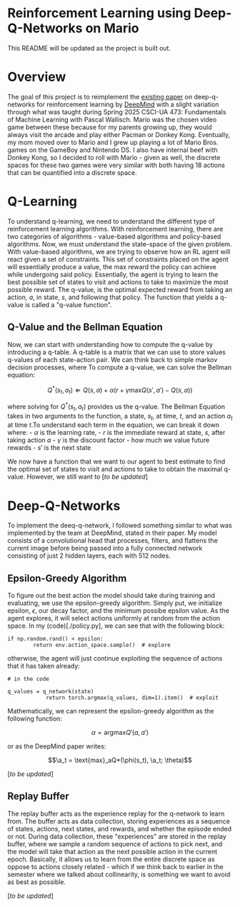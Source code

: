 # Reinforcement Learning using Deep-Q-Networks on Mario
This README will be updated as the project is built out.

# Overview
The goal of this project is to reimplement the [existing paper](https://arxiv.org/abs/1312.5602) on deep-q-networks for reinforcement learning by [DeepMind](https://deepmind.google) with a slight variation through what was taught during Spring 2025 CSCI-UA 473: Fundamentals of Machine Learning with Pascal Wallisch. Mario was the chosen video game between these because for my parents growing up, they would always visit the arcade and play either Pacman or Donkey Kong. Eventually, my mom moved over to Mario and I grew up playing a lot of Mario Bros. games on the GameBoy and Nintendo DS. I also have internal beef with Donkey Kong, so I decided to roll with Mario - given as well, the discrete spaces for these two games were very similar with both having 18 actions that can be quantified into a discrete space.

# Q-Learning
To understand q-learning, we need to understand the different type of reinforcement learning algorithms. With reinforcement learning, there are two categories of algorithms - value-based algorithms and policy-based algorithms. Now, we must understand the state-space of the given problem. With value-based algorithms, we are trying to observe how an RL agent will react given a set of constraints. This set of constraints placed on the agent will essentially produce a value, the max reward the policy can achieve while undergoing said policy. Essentially, the agent is trying to learn the best possible set of states to visit and actions to take to maximize the most possible reward. The q-value, is the optimal expected reward from taking an action, $a$, in state, $s$, and following that policy. The function that yields a q-value is called a "q-value function".

## Q-Value and the Bellman Equation
Now, we can start with understanding how to compute the q-value by introducing a q-table. A q-table is a matrix that we can use to store values q-values of each state-action pair. We can think back to simple markov decision processes, where  To compute a q-value, we can solve the Bellman equation:

$$Q^{*}(s_t, a_t) \Leftarrow Q(s, a) + \alpha(r + \gamma \text{max}Q(s', a') - Q(s, a))$$

where solving for $Q^{*}(s_t, a_t)$ provides us the q-value. The Bellman Equation takes in two arguments to the function, a state, $s_t$, at time, $t$, and an action $a_t$ at time $t$.To understand each term in the equation, we can break it down where:
    - $\alpha$ is the learning rate,
    - $r$ is the immediate reward at state, $s$, after taking action $a$
    - $\gamma$ is the discount factor - how much we value future rewards
    - $s'$ is the next state

We now have a function that we want to our agent to best estimate to find the optimal set of states to visit and actions to take to obtain the maximal q-value. However, we still want to
[*to be updated*]

# Deep-Q-Networks
To implement the deeq-q-network, I followed something similar to what was implemented by the team at DeepMind, stated in their paper. My model consists of a convolutional head that processes, filters, and flattens the current image before being passed into a fully connected network consisting of just 2 hidden layers, each with 512 nodes.

## Epsilon-Greedy Algorithm
To figure out the best action the model should take during training and evaluating, we use the epsilon-greedy algorithm. Simply put, we initialize epsilon, $\epsilon$, our decay factor, and the minimum possibe epsilon value. As the agent explores, it will select actions uniformly at random from the action space. In my (code)[./policy.py], we can see that with the following block:
```
if np.random.rand() < epsilon:
        return env.action_space.sample()  # explore
```
otherwise, the agent will just continue exploiting the sequence of actions that it has taken already:

```
# in the code

q_values = q_network(state)
            return torch.argmax(q_values, dim=1).item()  # exploit
```

Mathematically, we can represent the epsilon-greedy algorithm as the following function:

$$\alpha = \text{argmax}Q'(a, a')$$ 

or as the DeepMind paper writes:

$$\a_t = \text{max}_aQ*(\phi(s_t), \a_t; \theta)$$

[*to be updated*]
## Replay Buffer
The replay buffer acts as the experience replay for the q-network to learn from. The buffer acts as data collection, storing experiences as a sequence of states, actions, next states,  and rewards, and whether the episode ended or not. During data collection, these "experiences" are stored in the replay buffer, where we sample a random sequence of actions to pick next, and the model will take that action as the next possible action in the current epoch. Basically, it allows us to learn from the entire discrete space as oppose to actions closely related - which if we think back to earlier in the semester where we talked about collinearity, is something we want to avoid as best as possible.

[*to be updated*]